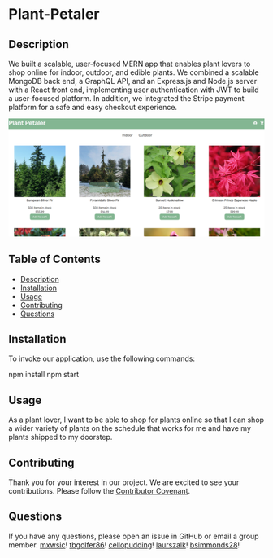 # Plant-Petaler

## Description
We built a scalable, user-focused MERN app that enables plant lovers to shop online for indoor, outdoor, and edible plants. We combined a scalable MongoDB back end, a GraphQL API, and an Express.js and Node.js server with a React front end, implementing user authentication with JWT to build a user-focused platform. In addition, we integrated the Stripe payment platform for a safe and easy checkout experience. 

![Picture of the application](./client/src/assets/plant-petaler.png)

## Table of Contents
- [Description](#description)
- [Installation](#installation)
- [Usage](#usage)
- [Contributing](#contributing)
- [Questions](#questions)

## Installation
To invoke our application, use the following commands:

npm install
npm start

## Usage
As a plant lover, I want to be able to shop for plants online so that I can shop a wider variety of plants on the schedule that works for me and have my plants shipped to my doorstep.

## Contributing
Thank you for your interest in our project. We are excited to see your contributions. Please follow the [Contributor Covenant](https://www.contributor-covenant.org/).

## Questions
If you have any questions, please open an issue in GitHub or email a group member.
[mxwsic](https://github.com/Mxwsic)!
[tbgolfer86](https://github.com/tbgolfer86)!
[cellopudding](https://github.com/cellopudding)!
[laurszalk](https://github.com/laurszalk)!
[bsimmonds28](https://github.com/bsimmonds28)!
